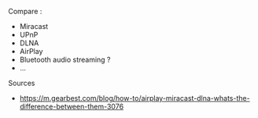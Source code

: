 Compare :
- Miracast
- UPnP
- DLNA
- AirPlay
- Bluetooth audio streaming ?
- ...


Sources
- https://m.gearbest.com/blog/how-to/airplay-miracast-dlna-whats-the-difference-between-them-3076
